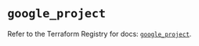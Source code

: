 # `google_project`

Refer to the Terraform Registry for docs: [`google_project`](https://registry.terraform.io/providers/hashicorp/google-beta/6.32.0/docs/resources/google_project).
